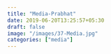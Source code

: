 ```yaml
---
title: "Media-Prabhat"
date: 2019-06-20T13:25:57+05:30
draft: false
image: "/images/37-Media.jpg"
categories: ["media"]
---
```



